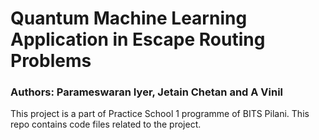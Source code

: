 # Quantum Machine Learning Application in Escape Routing Problems

### Authors: Parameswaran Iyer, Jetain Chetan and A Vinil

This project is a part of Practice School 1 programme of BITS Pilani.
This repo contains code files related to the project.
